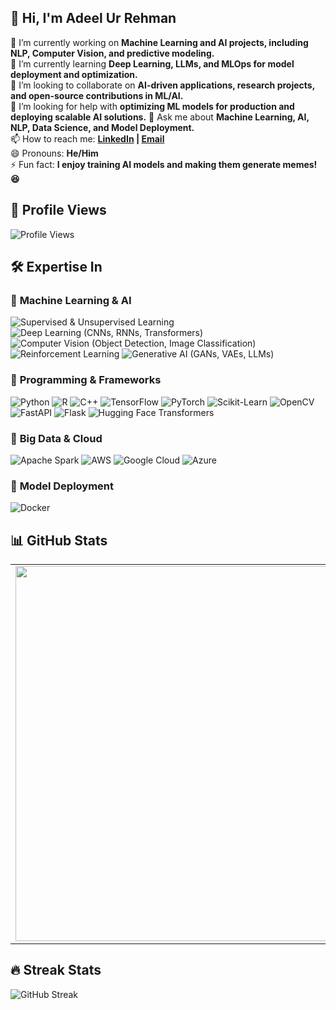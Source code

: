 ## 👋 Hi, I'm Adeel Ur Rehman  

🔭 I’m currently working on **Machine Learning and AI projects, including NLP, Computer Vision, and predictive modeling.**  
🌱 I’m currently learning **Deep Learning, LLMs, and MLOps for model deployment and optimization.**  
👯 I’m looking to collaborate on **AI-driven applications, research projects, and open-source contributions in ML/AI.**  
🤔 I’m looking for help with **optimizing ML models for production and deploying scalable AI solutions.**
💬 Ask me about **Machine Learning, AI, NLP, Data Science, and Model Deployment.**  
📫 How to reach me: **[LinkedIn](https://www.linkedin.com/in/adeel-ur-rehman-56319a243/) | [Email](adeele455@gmail.com)**  
😄 Pronouns: **He/Him**  
⚡ Fun fact: **I enjoy training AI models and making them generate memes! 😆**

## 👀 Profile Views  
![Profile Views](https://komarev.com/ghpvc/?username=madeelurrehman&color=blue&style=flat)

## 🛠 Expertise In  

### 🔹 **Machine Learning & AI**  
![Supervised & Unsupervised Learning](https://img.shields.io/badge/Machine%20Learning-FF6F00?style=for-the-badge&logo=scikitlearn&logoColor=white)  ![Deep Learning (CNNs, RNNs, Transformers)](https://img.shields.io/badge/Deep%20Learning-EE4C2C?style=for-the-badge&logo=tensorflow&logoColor=white)  ![Computer Vision (Object Detection, Image Classification)](https://img.shields.io/badge/Computer%20Vision-009688?style=for-the-badge&logo=opencv&logoColor=white)  ![Reinforcement Learning](https://img.shields.io/badge/Reinforcement%20Learning-00A650?style=for-the-badge&logo=deepmind&logoColor=white)  ![Generative AI (GANs, VAEs, LLMs)](https://img.shields.io/badge/Generative%20AI-800080?style=for-the-badge&logo=pytorch&logoColor=white)  

### 🔹 **Programming & Frameworks**  
![Python](https://img.shields.io/badge/Python-3776AB?style=for-the-badge&logo=python&logoColor=white)  ![R](https://img.shields.io/badge/R-276DC3?style=for-the-badge&logo=r&logoColor=white)  ![C++](https://img.shields.io/badge/C++-00599C?style=for-the-badge&logo=c%2B%2B&logoColor=white)  ![TensorFlow](https://img.shields.io/badge/TensorFlow-FF6F00?style=for-the-badge&logo=tensorflow&logoColor=white)  ![PyTorch](https://img.shields.io/badge/PyTorch-EE4C2C?style=for-the-badge&logo=pytorch&logoColor=white)  ![Scikit-Learn](https://img.shields.io/badge/Scikit--Learn-F7931E?style=for-the-badge&logo=scikitlearn&logoColor=white)  ![OpenCV](https://img.shields.io/badge/OpenCV-5C3EE8?style=for-the-badge&logo=opencv&logoColor=white)  ![FastAPI](https://img.shields.io/badge/FastAPI-009688?style=for-the-badge&logo=fastapi&logoColor=white)  ![Flask](https://img.shields.io/badge/Flask-000000?style=for-the-badge&logo=flask&logoColor=white)  ![Hugging Face Transformers](https://img.shields.io/badge/Hugging%20Face-FFD700?style=for-the-badge&logo=huggingface&logoColor=black)  

### 🔹 **Big Data & Cloud**  
![Apache Spark](https://img.shields.io/badge/Apache%20Spark-F69821?style=for-the-badge&logo=apachespark&logoColor=white)  ![AWS](https://img.shields.io/badge/AWS-232F3E?style=for-the-badge&logo=amazonaws&logoColor=white)  ![Google Cloud](https://img.shields.io/badge/Google%20Cloud-4285F4?style=for-the-badge&logo=googlecloud&logoColor=white)  ![Azure](https://img.shields.io/badge/Azure-0078D4?style=for-the-badge&logo=microsoftazure&logoColor=white)  

### 🔹 **Model Deployment**  
![Docker](https://img.shields.io/badge/Docker-2496ED?style=for-the-badge&logo=docker&logoColor=white)

## 📊 GitHub Stats  
<table>
  <tr>
    <td align="center">
      <img src="https://github-readme-stats.vercel.app/api?username=madeelurrehman&show_icons=true&theme=light" width="600"/>
    </td>
    <td align="center">
      <img src="https://github-readme-stats.vercel.app/api/top-langs/?username=madeelurrehman&layout=compact&theme=light" width="400"/>
    </td>
  </tr>
</table>

## 🔥 Streak Stats
![GitHub Streak](https://github-readme-streak-stats.herokuapp.com/?user=madeelurrehman&theme=light) 


